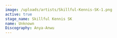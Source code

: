 ```yaml
---
image: /uploads/artists/Skillful-Kennis-SK-1.png
active: true
stage_name: Skillful Kennis SK
name: Unknown
Discography: Anya-Anwu
---
```

